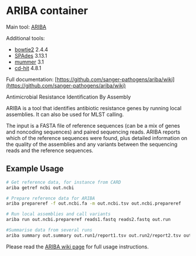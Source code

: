 # ARIBA container

Main tool: [ARIBA](https://github.com/sanger-pathogens/ariba)

Additional tools:
- [bowtie2](https://bowtie-bio.sourceforge.net/bowtie2/manual.shtml) 2.4.4
- [SPAdes](https://github.com/ablab/spades) 3.13.1
- [mummer](https://mummer.sourceforge.net/) 3.1
- [cd-hit](https://sites.google.com/view/cd-hit) 4.8.1

Full documentation: [https://github.com/sanger-pathogens/ariba/wiki](https://github.com/sanger-pathogens/ariba/wiki)

Antimicrobial Resistance Identification By Assembly

ARIBA is a tool that identifies antibiotic resistance genes by running local assemblies. It can also be used for MLST calling.

The input is a FASTA file of reference sequences (can be a mix of genes and noncoding sequences) and paired sequencing reads. ARIBA reports which of the reference sequences were found, plus detailed information on the quality of the assemblies and any variants between the sequencing reads and the reference sequences.

## Example Usage

```bash
# Get reference data, for instance from CARD
ariba getref ncbi out.ncbi

# Prepare reference data for ARIBA
ariba prepareref -f out.ncbi.fa -m out.ncbi.tsv out.ncbi.prepareref

# Run local assemblies and call variants
ariba run out.ncbi.prepareref reads1.fastq reads2.fastq out.run

#Summarise data from several runs
ariba summary out.summary out.run1/report1.tsv out.run2/report2.tsv out.run3/report3.tsv
```
Please read the [ARIBA wiki page](https://github.com/sanger-pathogens/ariba/wiki) for full usage instructions.